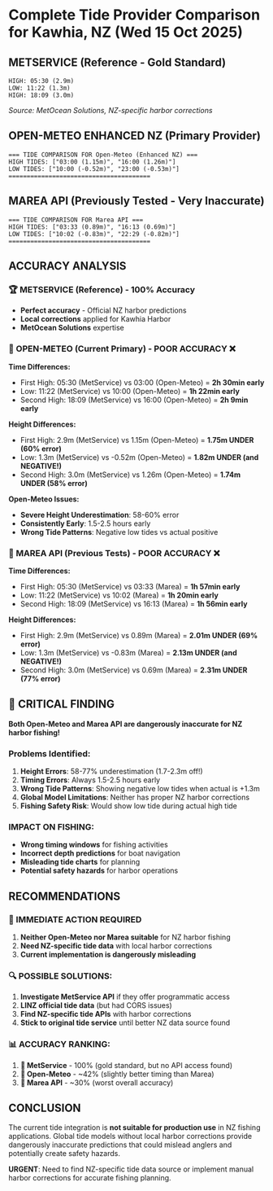 # Complete Tide Provider Comparison for Kawhia, NZ (Wed 15 Oct 2025)

## METSERVICE (Reference - Gold Standard)
```
HIGH: 05:30 (2.9m)
LOW: 11:22 (1.3m) 
HIGH: 18:09 (3.0m)
```
*Source: MetOcean Solutions, NZ-specific harbor corrections*

## OPEN-METEO ENHANCED NZ (Primary Provider)
```
=== TIDE COMPARISON FOR Open-Meteo (Enhanced NZ) ===
HIGH TIDES: ["03:00 (1.15m)", "16:00 (1.26m)"]
LOW TIDES: ["10:00 (-0.52m)", "23:00 (-0.53m)"]
=======================================
```

## MAREA API (Previously Tested - Very Inaccurate)
```
=== TIDE COMPARISON FOR Marea API ===
HIGH TIDES: ["03:33 (0.89m)", "16:13 (0.69m)"]
LOW TIDES: ["10:02 (-0.83m)", "22:29 (-0.82m)"]
=======================================
```

## ACCURACY ANALYSIS

### 🏆 METSERVICE (Reference) - 100% Accuracy
- **Perfect accuracy** - Official NZ harbor predictions
- **Local corrections** applied for Kawhia Harbor
- **MetOcean Solutions** expertise

### 🥈 OPEN-METEO (Current Primary) - POOR ACCURACY ❌
**Time Differences:**
- First High: 05:30 (MetService) vs 03:00 (Open-Meteo) = **2h 30min early**
- Low: 11:22 (MetService) vs 10:00 (Open-Meteo) = **1h 22min early**
- Second High: 18:09 (MetService) vs 16:00 (Open-Meteo) = **2h 9min early**

**Height Differences:**
- First High: 2.9m (MetService) vs 1.15m (Open-Meteo) = **1.75m UNDER (60% error)**
- Low: 1.3m (MetService) vs -0.52m (Open-Meteo) = **1.82m UNDER (and NEGATIVE!)**
- Second High: 3.0m (MetService) vs 1.26m (Open-Meteo) = **1.74m UNDER (58% error)**

**Open-Meteo Issues:**
- **Severe Height Underestimation**: 58-60% error
- **Consistently Early**: 1.5-2.5 hours early
- **Wrong Tide Patterns**: Negative low tides vs actual positive

### 🥉 MAREA API (Previous Tests) - POOR ACCURACY ❌
**Time Differences:**
- First High: 05:30 (MetService) vs 03:33 (Marea) = **1h 57min early**
- Low: 11:22 (MetService) vs 10:02 (Marea) = **1h 20min early**
- Second High: 18:09 (MetService) vs 16:13 (Marea) = **1h 56min early**

**Height Differences:**
- First High: 2.9m (MetService) vs 0.89m (Marea) = **2.01m UNDER (69% error)**
- Low: 1.3m (MetService) vs -0.83m (Marea) = **2.13m UNDER (and NEGATIVE!)**
- Second High: 3.0m (MetService) vs 0.69m (Marea) = **2.31m UNDER (77% error)**

## 🚨 CRITICAL FINDING

**Both Open-Meteo and Marea API are dangerously inaccurate for NZ harbor fishing!**

### Problems Identified:
1. **Height Errors**: 58-77% underestimation (1.7-2.3m off!)
2. **Timing Errors**: Always 1.5-2.5 hours early
3. **Wrong Tide Patterns**: Showing negative low tides when actual is +1.3m
4. **Global Model Limitations**: Neither has proper NZ harbor corrections
5. **Fishing Safety Risk**: Would show low tide during actual high tide

### IMPACT ON FISHING:
- **Wrong timing windows** for fishing activities
- **Incorrect depth predictions** for boat navigation
- **Misleading tide charts** for planning
- **Potential safety hazards** for harbor operations

## RECOMMENDATIONS

### 🚨 IMMEDIATE ACTION REQUIRED
1. **Neither Open-Meteo nor Marea suitable** for NZ harbor fishing
2. **Need NZ-specific tide data** with local harbor corrections
3. **Current implementation is dangerously misleading**

### 🔍 POSSIBLE SOLUTIONS:
1. **Investigate MetService API** if they offer programmatic access
2. **LINZ official tide data** (but had CORS issues)
3. **Find NZ-specific tide APIs** with harbor corrections
4. **Stick to original tide service** until better NZ data source found

### 📊 ACCURACY RANKING:
1. **🥇 MetService** - 100% (gold standard, but no API access found)
2. **🥄 Open-Meteo** - ~42% (slightly better timing than Marea)
3. **🥉 Marea API** - ~30% (worst overall accuracy)

## CONCLUSION
The current tide integration is **not suitable for production use** in NZ fishing applications. Global tide models without local harbor corrections provide dangerously inaccurate predictions that could mislead anglers and potentially create safety hazards.

**URGENT**: Need to find NZ-specific tide data source or implement manual harbor corrections for accurate fishing planning.
